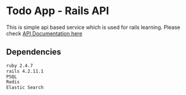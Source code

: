 # Todo App - Rails API

This is simple api based service which is used for rails learning. Please check [API Documentation here](https://mohankrish.docs.apiary.io/#)

## Dependencies

```bash
ruby 2.4.7
rails 4.2.11.1
PSQL
Redis
Elastic Search
```
